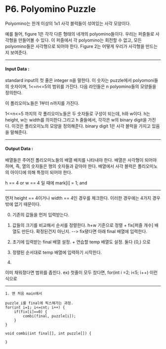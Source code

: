 # P6. Polyomino Puzzle

Polyomino는 한개 이상의 1x1 사각 블럭들이 섞여있는 사각 모양이다.

예를 들어, figure 1은 각각 다른 형태의 네개의 polyomino들이다. 우리는 퍼즐들로 사각형을 만들어볼 수 있다. 이 퍼즐에서 각 polyomino는 회전할 수 없고, 모든 polyomino들은 사각형으로 되어야 한다. Figure 2는 어떻게 우리가 사각형을 만드는지 보여준다.

---

#### Input Data :

standard input의 첫 줄은 integer n을 말한다. 이 숫자는 puzzle에서 polyomoni들의 숫자이며, 1<=n<=5의 범위를 가진다. 다음 라인들은 n polyomino들의 모양들을 정의한다.

이 폴리오미노들은 1부터 n까지를 가진다.

1<=n<=5 까지의 각 폴리오미노들은 두 숫자들로 구성이 되는데, h와 w이다. h는 height, w는 width를 의미한다.그리고 h 줄들에서, 각각은 w의 binary digit을 가진다. 이것은 폴리오미노의 모양을 정의해준다.
binary digit 1은 사각 블럭을 가지고 있음을 말해준다.

-----

#### Output Data : 

배열들은 주어진 폴리오미노들의 배열 배치를 나타내야 한다. 배열은 사각형이 되어야 하며, 즉, 열의 숫자들은 행의 숫자들과 같아야 한다. 배열에서 사각 블럭은 폴리오미노의 아이디에 의해 특정이 되어야 한다. 

h == 4 or w == 4 일 때에 mark[i] = 1; and

------

먼저 height == 4이거나 width == 4인 경우를 체크한다. 이러한 경우에는 4가지 경우밖에 없기 때문이다.

0) 기존의 값들을 먼저 입력받는다.

1) 값들의 크기를 비교해서 순서를 정렬한다. h+w 기준으로 정렬 + fix[퍼즐 개수] 배열도 만든다. 확정된건지 아닌지. --> fix됐다면 아래 final 배열에 입력한다.

2) 초기에 입력받는 final 배열 설정. + 연습할 temp 배열도 설정. 둘다 {0,} 으로

3) 정렬된 순서대로 temp 배열에 입력하기 시작한다.

4) 

이미 채워졌다면 범위를 좁힌다. ex) 첫줄이 모두 찼다면, for(int i =2; i<5; i++) 이런 식으로

-------

```
1. 맨 처음 main에서

puzzle_i를 final에 픽스해가는 과정.
for(int i=1; i<=cnt; i++) {
	if(fix[i]==0) {
		combi(final, puzzle[i]);
	}
}

void combi(int final[], int puzzle[]) {
	
}
```

